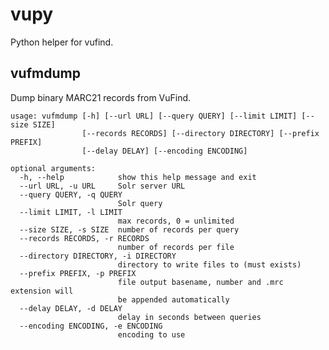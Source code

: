 vupy
====

Python helper for vufind.



vufmdump
--------

Dump binary MARC21 records from VuFind.

    usage: vufmdump [-h] [--url URL] [--query QUERY] [--limit LIMIT] [--size SIZE]
                    [--records RECORDS] [--directory DIRECTORY] [--prefix PREFIX]
                    [--delay DELAY] [--encoding ENCODING]

    optional arguments:
      -h, --help            show this help message and exit
      --url URL, -u URL     Solr server URL
      --query QUERY, -q QUERY
                            Solr query
      --limit LIMIT, -l LIMIT
                            max records, 0 = unlimited
      --size SIZE, -s SIZE  number of records per query
      --records RECORDS, -r RECORDS
                            number of records per file
      --directory DIRECTORY, -i DIRECTORY
                            directory to write files to (must exists)
      --prefix PREFIX, -p PREFIX
                            file output basename, number and .mrc extension will
                            be appended automatically
      --delay DELAY, -d DELAY
                            delay in seconds between queries
      --encoding ENCODING, -e ENCODING
                            encoding to use

